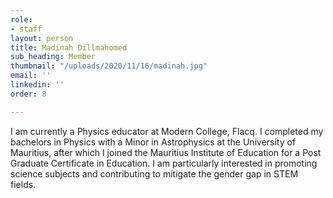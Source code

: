 ```yaml
---
role:
- staff
layout: person
title: Madinah Dillmahomed
sub_heading: Member
thumbnail: "/uploads/2020/11/16/madinah.jpg"
email: ''
linkedin: ''
order: 8

---
```

I am currently a Physics educator at Modern College, Flacq. I completed my bachelors in Physics with a Minor in Astrophysics at the University of Mauritius, after which I joined the Mauritius Institute of Education for a Post Graduate Certificate in Education. I am particularly interested in promoting science subjects and contributing to mitigate the gender gap in STEM fields.